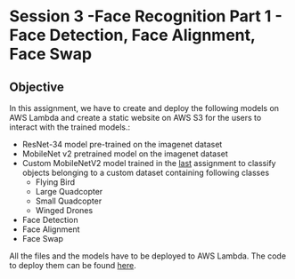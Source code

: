 # Session 3 -Face Recognition Part 1 - Face Detection, Face Alignment, Face Swap

## Objective

In this assignment, we have to create and deploy the following models on AWS Lambda and create a static website on AWS S3 for the users to interact with the trained models.:

- ResNet-34 model pre-trained on the imagenet dataset
- MobileNet v2 pretrained model on the imagenet dataset
- Custom MobileNetV2 model trained in the [last](https://github.com/shan18/EVA4-Phase-2/tree/master/02%20-%20MobileNet) assignment to classify objects belonging to a custom dataset containing following classes
  - Flying Bird
  - Large Quadcopter
  - Small Quadcopter
  - Winged Drones
- Face Detection
- Face Alignment
- Face Swap

All the files and the models have to be deployed to AWS Lambda. The code to deploy them can be found [here](deployment/).
